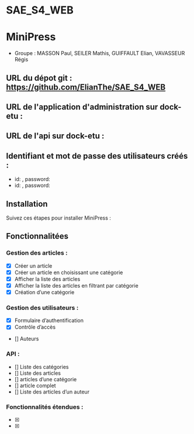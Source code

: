 # SAE_S4_WEB

# MiniPress

- Groupe : MASSON Paul, SEILER Mathis, GUIFFAULT Elian, VAVASSEUR Régis 

## URL du dépot git : https://github.com/ElianThe/SAE_S4_WEB

## URL de l'application d'administration sur dock-etu :

## URL de l'api sur dock-etu :

## Identifiant et mot de passe des utilisateurs créés :

- id: , password: 
- id: , password: 

## Installation

Suivez ces étapes pour installer MiniPress :

## Fonctionnalitées
### Gestion des articles :
- [x] Créer un article
- [x] Créer un article en choisissant une catégorie
- [x] Afficher la liste des articles
- [x] Afficher la liste des articles en filtrant par catégorie
- [x] Création d’une catégorie
### Gestion des utilisateurs :
- [x] Formulaire d’authentification
- [x] Contrôle d’accès
- [] Auteurs
### API :
- [] Liste des catégories
- [] Liste des articles
- [] articles d’une catégorie
- [] article complet
- [] Liste des articles d’un auteur
### Fonctionnalités étendues :
- [x] 
- [x] 


